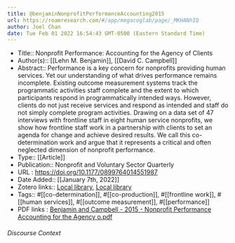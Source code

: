 ```yaml
---
title: @benjaminNonprofitPerformanceAccounting2015
url: https://roamresearch.com/#/app/megacoglab/page/_MKHANhIQ
author: Joel Chan
date: Tue Feb 01 2022 16:54:43 GMT-0500 (Eastern Standard Time)
---
```


- Title:: Nonprofit Performance: Accounting for the Agency of Clients
- Author(s):: [[Lehn M. Benjamin]], [[David C. Campbell]]
- Abstract:: Performance is a key concern for nonprofits providing human services. Yet our understanding of what drives performance remains incomplete. Existing outcome measurement systems track the programmatic activities staff complete and the extent to which participants respond in programmatically intended ways. However, clients do not just receive services and respond as intended and staff do not simply complete program activities. Drawing on a data set of 47 interviews with frontline staff in eight human service nonprofits, we show how frontline staff work in a partnership with clients to set an agenda for change and achieve desired results. We call this co-determination work and argue that it represents a critical and often neglected dimension of nonprofit performance.
- Type:: [[Article]]
- Publication:: Nonprofit and Voluntary Sector Quarterly
- URL : https://doi.org/10.1177/0899764014551987
- Date Added:: [[January 7th, 2022]]
- Zotero links:: [Local library](zotero://select/groups/2451508/items/ZRPSBJKA), [Local library](https://www.zotero.org/groups/2451508/items/ZRPSBJKA)
- Tags:: #[[co-determination]], #[[co-production]], #[[frontline work]], #[[human services]], #[[outcome measurement]], #[[performance]]
- PDF links : [Benjamin and Campbell - 2015 - Nonprofit Performance Accounting for the Agency o.pdf](zotero://open-pdf/groups/2451508/items/ZCUUTAWM)

###### Discourse Context


